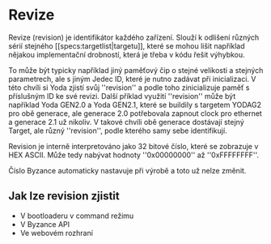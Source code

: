 # Revize

Revize \(revision\) je identifikátor každého zařízení. Slouží k odlišení různých sérií stejného \[\[specs:targetlist\|targetu\]\], které se mohou lišit například nějakou implementační drobností, která je třeba v kódu řešit výhybkou.

To může být typicky například jiný paměťový čip o stejné velikosti a stejných parametrech, ale s jiným Jedec ID, které je nutno zadávat při inicializaci. V této chvíli si Yoda zjistí svůj ''revision'' a podle toho zinicializuje paměť s příslušným ID ke své revizi. Další příklad využití ''revision'' může být například Yoda GEN2.0 a Yoda GEN2.1, které se buildily s targetem YODAG2 pro obě generace, ale generace 2.0 potřebovala zapnout clock pro ethernet a generace 2.1 už nikoliv. V takové chvíli obě generace dostávají stejný Target, ale různý ''revision'', podle kterého samy sebe identifikují.

Revision je interně interpretováno jako 32 bitové číslo, které se zobrazuje v HEX ASCII. Může tedy nabývat hodnoty ''0x00000000'' až ''0xFFFFFFFF''.

Číslo Byzance automaticky nastavuje při výrobě a toto už nelze změnit.

## Jak lze revision zjistit

* V bootloaderu v command režimu
* V Byzance API
* Ve webovém rozhraní



